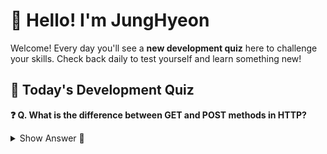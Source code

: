 # 👋 Hello! I'm JungHyeon

Welcome! Every day you'll see a **new development quiz** here to challenge your skills.
Check back daily to test yourself and learn something new!

## 🧩 Today's Development Quiz

<!--START_SECTION:quiz-->

**❓ Q. What is the difference between GET and POST methods in HTTP?**

<details>
<summary>Show Answer 👀</summary>
<p>GET: retrieve data
POST: send/create data</p>
</details>
<!--END_SECTION:quiz-->
